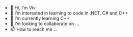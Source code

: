 - 👋 Hi, I’m Viv
- 👀 I’m interested in learning to code in .NET, C# and C++
- 🌱 I’m currently learning C++
- 💞️ I’m looking to collaborate on ...
- 📫 How to reach me ... 

<!---
G-viv/G-viv is a ✨ special ✨ repository because its `README.md` (this file) appears on your GitHub profile.
You can click the Preview link to take a look at your changes.
--->
